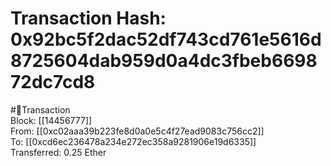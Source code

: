 
Transaction Hash: 0x92bc5f2dac52df743cd761e5616d8725604dab959d0a4dc3fbeb669872dc7cd8
====================================================================================
  
#💸Transaction  
Block: [[14456777]]  
From: [[0xc02aaa39b223fe8d0a0e5c4f27ead9083c756cc2]]  
To: [[0xcd6ec236478a234e272ec358a9281906e19d6335]]  
Transferred: 0.25 Ether